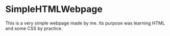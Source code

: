 # SimpleHTMLWebpage

This is a very simple webpage made by me. Its purpose was learning HTML and some CSS by practice.
